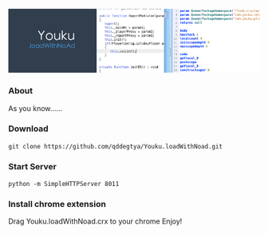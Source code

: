 ![Youku.loadWithNoad](./noad.jpg)

### About
As you know......

### Download

```
git clone https://github.com/qddegtya/Youku.loadWithNoad.git
```

### Start Server 

```
python -m SimpleHTTPServer 8011
```

### Install chrome extension

Drag Youku.loadWithNoad.crx to your chrome
Enjoy!
